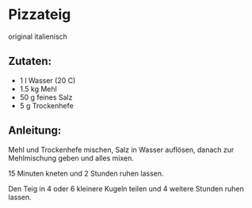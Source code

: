 Pizzateig
===
original italienisch

Zutaten:
---
- 1 l Wasser (20 C)
- 1.5 kg Mehl
- 50 g feines Salz
- 5 g Trockenhefe

Anleitung:
---
Mehl und Trockenhefe mischen, Salz in Wasser auflösen, danach zur Mehlmischung geben und alles mixen.

15 Minuten kneten und 2 Stunden ruhen lassen.

Den Teig in 4 oder 6 kleinere Kugeln teilen und 4 weitere Stunden ruhen lassen.